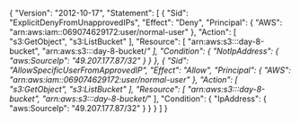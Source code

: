 {
	"Version": "2012-10-17",
	"Statement": [
		{
			"Sid": "ExplicitDenyFromUnapprovedIPs",
			"Effect": "Deny",
			"Principal": {
				"AWS": "arn:aws:iam::069074629172:user/normal-user"
			},
			"Action": [
				"s3:GetObject",
				"s3:ListBucket"
			],
			"Resource": [
				"arn:aws:s3:::day-8-bucket",
				"arn:aws:s3:::day-8-bucket/*"
			],
			"Condition": {
				"NotIpAddress": {
					"aws:SourceIp": "49.207.177.87/32"
				}
			}
		},
		{
			"Sid": "AllowSpecificUserFromApprovedIP",
			"Effect": "Allow",
			"Principal": {
				"AWS": "arn:aws:iam::069074629172:user/normal-user"
			},
			"Action": [
				"s3:GetObject",
				"s3:ListBucket"
			],
			"Resource": [
				"arn:aws:s3:::day-8-bucket",
				"arn:aws:s3:::day-8-bucket/*"
			],
			"Condition": {
				"IpAddress": {
					"aws:SourceIp": "49.207.177.87/32"
				}
			}
		}
	]
}